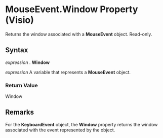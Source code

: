 
# MouseEvent.Window Property (Visio)

Returns the window associated with a  **MouseEvent** object. Read-only.


## Syntax

 _expression_ . **Window**

 _expression_ A variable that represents a **MouseEvent** object.


### Return Value

Window


## Remarks

For the  **KeyboardEvent** object, the **Window** property returns the window associated with the event represented by the object.

